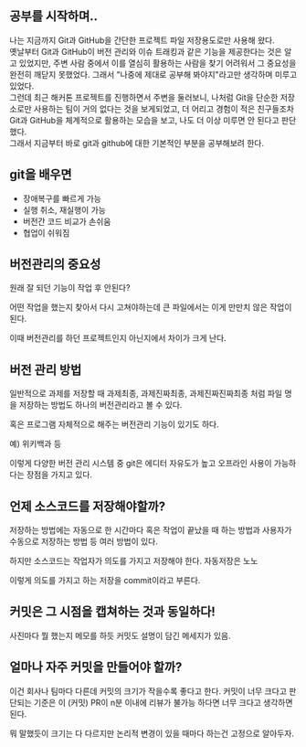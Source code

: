 ## 공부를 시작하며..

나는 지금까지 Git과 GitHub을 간단한 프로젝트 파일 저장용도로만 사용해 왔다.  
옛날부터 Git과 GitHub이 버전 관리와 이슈 트래킹과 같은 기능을 제공한다는 것은 알고 있었지만, 주변 사람 중에서 이를 열심히 활용하는 사람을 찾기 어려워서 그 중요성을 완전히 깨닫지 못했었다. 그래서 "나중에 제대로 공부해 봐야지"라고만 생각하며 미루고 있었다.  
그런데 최근 해커톤 프로젝트를 진행하면서 주변을 둘러보니, 나처럼 Git을 단순한 저장소로만 사용하는 팀이 거의 없다는 것을 보게되었고, 더 어리고 경험이 적은 친구들조차 Git과 GitHub을 체계적으로 활용하는 모습을 보고, 나도 더 이상 미루면 안 된다고 판단했다.  
그래서 지금부터 바로 git과 github에 대한 기본적인 부분을 공부해보려 한다.

## git을 배우면

-   장애복구를 빠르게 가능
-   실행 취소, 재실행이 가능
-   버전간 코드 비교가 손쉬움
-   협업이 쉬워짐

## 버전관리의 중요성

원래 잘 되던 기능이 작업 후 안된다?

어떤 작업을 했는지 찾아서 다시 고쳐야하는데 큰 파일에서는 이게 만만치 않은 작업이 된다.

이때 버전관리를 하던 프로젝트인지 아닌지에서 차이가 크게 난다.

## 버전 관리 방법

일반적으로 과제를 저장할 때 과제최종, 과제진짜최종, 과제진짜진짜최종 처럼 파일 명을 저장하는 방법도 하나의 버전관리라고 볼 수 있다.

혹은 프로그램 자체적으로 해주는 버전관리 기능이 있기도 하다.

예) 위키백과 등

이렇게 다양한 버전 관리 시스템 중 git은 에디터 자유도가 높고 오프라인 사용이 가능하다는 장점을 가지고 있다.

## 언제 소스코드를 저장해야할까?

저장하는 방법에는 자동으로 한 시간마다 혹은 작업이 끝났을 때 하는 방법과 사용자가 수동으로 저장하는 방법 등 여러 방법이 있다.

하지만 소스코드는 작업자가 의도를 가지고 저장해야 한다. 자동저장은 노노

이렇게 의도를 가지고 하는 저장을 commit이라고 부른다.

## 커밋은 그 시점을 캡쳐하는 것과 동일하다!

사진마다 뭘 했는지 메모를 하듯 커밋도 설명이 담긴 메세지가 있음.

## 얼마나 자주 커밋을 만들어야 할까?

이건 회사나 팀마다 다른데 커밋의 크기가 작을수록 좋다고 한다. 커밋이 너무 크다고 판단되는 기준은 이 (커밋) PR이 n분 이내에 리뷰가 불가능 하다면 너무 크다고 생각하면 된다.

뭐 말했듯이 크기는 다 다르지만 논리적 변경이 있을 때마다 하는건 고정으로 알아두자.